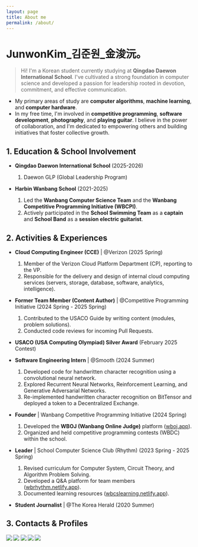 ```yaml
---
layout: page
title: About me
permalink: /about/
---
```


# JunwonKim_김준원_金浚沅。
> Hi! I'm a Korean student currently studying at **Qingdao Daewon International School**. I've cultivated a strong foundation in computer science and developed a passion for leadership rooted in devotion, commitment, and effective communication.

- My primary areas of study are **computer algorithms**, **machine learning**, and **computer hardware**.
- In my free time, I'm involved in **competitive programming**, **software development**, **photography**, and **playing guitar**. I believe in the power of collaboration, and I'm dedicated to empowering others and building initiatives that foster collective growth.



## 1. Education & School Involvement

- **Qingdao Daewon International School** (2025-2026)
  1. Daewon GLP (Global Leadership Program)

- **Harbin Wanbang School** (2021-2025)
  1. Led the **Wanbang Computer Science Team** and the **Wanbang Competitive Programming Initiative (WBCPI)**.
  2. Actively participated in the **School Swimming Team** as a **captain** and **School Band** as a **session electric guitarist**.



## 2. Activities & Experiences

- **Cloud Computing Engineer (CCE)** | @Verizon (2025 Spring)
  1. Member of the Verizon Cloud Platform Department (CP), reporting to the VP.
  2. Responsible for the delivery and design of internal cloud computing services (servers, storage, database, software, analytics, intelligence).

- **Former Team Member (Content Author)** | @Competitive Programming Initiative (2024 Spring - 2025 Spring)
  1. Contributed to the USACO Guide by writing content (modules, problem solutions).
  2. Conducted code reviews for incoming Pull Requests.

- **USACO (USA Computing Olympiad) Silver Award** (February 2025 Contest)

- **Software Engineering Intern** | @Smooth (2024 Summer)
  1. Developed code for handwritten character recognition using a convolutional neural network.
  2. Explored Recurrent Neural Networks, Reinforcement Learning, and Generative Adversarial Networks.
  3. Re-implemented handwritten character recognition on BitTensor and deployed a token to a Decentralized Exchange.

- **Founder** | Wanbang Competitive Programming Initiative (2024 Spring)
  1. Developed the **WBOJ (Wanbang Online Judge)** platform ([wboj.app](https://wboj.app)).
  2. Organized and held competitive programming contests (WBDC) within the school.

- **Leader** | School Computer Science Club (Rhythm) (2023 Spring - 2025 Spring)
  1. Revised curriculum for Computer System, Circuit Theory, and Algorithm Problem Solving.
  2. Developed a Q&A platform for team members ([wbrhythm.netlify.app](https://wbrhythm.netlify.app)).
  3. Documented learning resources ([wbcslearning.netlify.app](https://wbcslearning.netlify.app)).

- **Student Journalist** | @The Korea Herald (2020 Summer)


<!-- 
## 3. Technical Skills

- **Frontend Development**: HTML/CSS/JS, Vue.js
- **Backend Development**: SupaBase, PocketBase, MySQL, MongoDB, Django
- **Languages**: C/C++, Java, Go, Python, Rust, Solidity
 -->


## 3. Contacts & Profiles

<b>
  <a href="mailto:junwonkim59@gmail.com" target="_blank"><img src="https://img.shields.io/badge/junwonkim59@gmail.com-EA4335?style=flat-square&logo=Gmail&logoColor=white"/></a>
  <a href="mailto:junwonkim04@outlook.com" target="_blank"><img src="https://img.shields.io/badge/junwonkim04@outlook.com-0078D4?style=flat-square&logo=microsoftoutlook&logoColor=white"/></a>
</b>

<b>
  <a href="https://www.linkedin.com/in/junwon-kim-954a662ab/" target="_blank"><img src="https://img.shields.io/badge/Linkedin-0A66C2?style=flat-square&logo=linkedin&logoColor=white"/></a>
  <a href="https://codeforces.com/profile/junwonkim0416" target="_blank"><img src="https://img.shields.io/badge/Codeforces-1F8ACB?style=flat-square&logo=Codeforces&logoColor=white"/></a>
  <a href="https://github.com/notj-code" target="_blank"><img src="https://img.shields.io/badge/GitHub-181717?style=flat-square&logo=GitHub&logoColor=white"/></a>
</b>